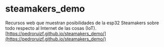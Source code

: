 # steamakers_demo
Recursos web que muestran posibilidades de la esp32 Steamakers sobre todo respecto al Internet de las cosas (IoT).
[https://pedroruizf.github.io/steamakers_demo/](https://pedroruizf.github.io/steamakers_demo/)
